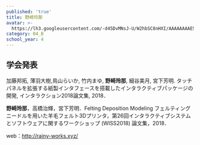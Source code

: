 ```yaml
---
published: 'true'
title: 野崎玲那
avatar: >-
  https://lh3.googleusercontent.com/-d45DvMNsJ-U/W2hbSC8nHXI/AAAAAAAAESM/ZlY435ZHqgIJEwnFlNedHBnylopRHfR9QCE0YBhgL/rain2018.png
category: 04_B
school_year: 4
---
```

## 学会発表

加藤邦拓, 薄羽大樹,鳥山らいか, 竹内まゆ, **野崎玲那**, 細谷美月, 宮下芳明. タッチパネルを拡張する紙製インタフェースを搭載したインタラクティブパッケージの開発, インタラクション2018論文集, 2018．



**野崎玲那**，高橋治輝，宮下芳明．Felting Deposition Modeling フェルティングニードルを用いた羊毛フェルト3Dプリンタ，第26回インタラクティブシステムとソフトウェアに関するワークショップ (WISS2018) 論文集，2018．

web：http://rainy-works.xyz/
